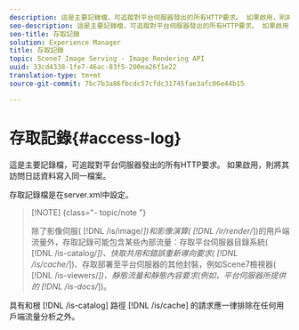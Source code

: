 ```yaml
---
description: 這是主要記錄檔，可追蹤對平台伺服器發出的所有HTTP要求。 如果啟用，則將其訪問日誌資料寫入同一檔案。
seo-description: 這是主要記錄檔，可追蹤對平台伺服器發出的所有HTTP要求。 如果啟用，則將其訪問日誌資料寫入同一檔案。
seo-title: 存取記錄
solution: Experience Manager
title: 存取記錄
topic: Scene7 Image Serving - Image Rendering API
uuid: 33cd4338-1fe7-46ac-83f5-200ea26f1e22
translation-type: tm+mt
source-git-commit: 7bc7b3a86fbcdc57cfdc31745fae3afc06e44b15

---
```



# 存取記錄{#access-log}

這是主要記錄檔，可追蹤對平台伺服器發出的所有HTTP要求。 如果啟用，則將其訪問日誌資料寫入同一檔案。

存取記錄檔是在server.xml中設定。

>[!NOTE] {class=&quot;- topic/note &quot;}
>
>除了影像伺服( [!DNL /is/image/*])和影像演算( [!DNL /ir/render/*])的用戶端流量外，存取記錄可能包含某些內部流量：存取平台伺服器目錄系統( [!DNL /is-catalog/*])、快取共用和錯誤重新導向要求( [!DNL /is/cache/*])、存取部署至平台伺服器的其他封裝，例如Scene7檢視器( [!DNL /is-viewers/*])、靜態流量和靜態內容要求(例如，平台伺服器所提供的 [!DNL /is-docs/*])。

具有和根 [!DNL /is-catalog] 路徑 [!DNL /is/cache] 的請求應一律排除在任何用戶端流量分析之外。

